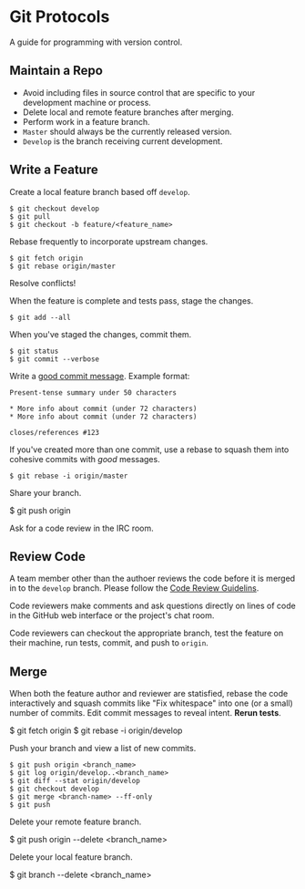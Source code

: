 # Git Protocols

A guide for programming with version control.

## Maintain a Repo

* Avoid including files in source control that are specific to your
  development machine or process.
* Delete local and remote feature branches after merging.
* Perform work in a feature branch.
* `Master` should always be the currently released version.
* `Develop` is the branch receiving current development.

## Write a Feature

Create a local feature branch based off `develop`.

```shell
$ git checkout develop
$ git pull
$ git checkout -b feature/<feature_name>
```

Rebase frequently to incorporate upstream changes.

```shell
$ git fetch origin
$ git rebase origin/master
```

Resolve conflicts!

When the feature is complete and tests pass, stage the changes.

```shell
$ git add --all
```

When you've staged the changes, commit them.

```shell
$ git status
$ git commit --verbose
```

Write a [good commit message][tpope]. Example format:

```
Present-tense summary under 50 characters

* More info about commit (under 72 characters)
* More info about commit (under 72 characters)

closes/references #123
```

If you've created more than one commit, use a rebase to squash them into
cohesive commits with *good* messages.

```shell
$ git rebase -i origin/master
```

Share your branch.

  $ git push origin <branch-name>

Ask for a code review in the IRC room.

## Review Code

A team member other than the authoer reviews the code before it is
merged in to the `develop` branch. Please follow the [Code Review
Guidelins][code review].

Code reviewers make comments and ask questions directly on lines of code
in the GitHub web interface or the project's chat room.

Code reviewers can checkout the appropriate branch, test the feature on
their machine, run tests, commit, and push to `origin`.

## Merge

When both the feature author and reviewer are statisfied, rebase the
code interactively and squash commits like "Fix whitespace" into one (or
a small) number of commits. Edit commit messages to reveal intent. **Rerun
tests**.

  $ git fetch origin
  $ git rebase -i origin/develop

Push your branch and view a list of new commits.

```shell
$ git push origin <branch_name>
$ git log origin/develop..<branch_name>
$ git diff --stat origin/develop
$ git checkout develop
$ git merge <branch-name> --ff-only
$ git push
```

Delete your remote feature branch.

  $ git push origin --delete <branch_name>

Delete your local feature branch.

  $ git branch --delete <branch_name>

[code review]: ../../code-review
[tpope]: http://tbaggery.com/2008/04/19/a-note-about-git-commit-messages.html
